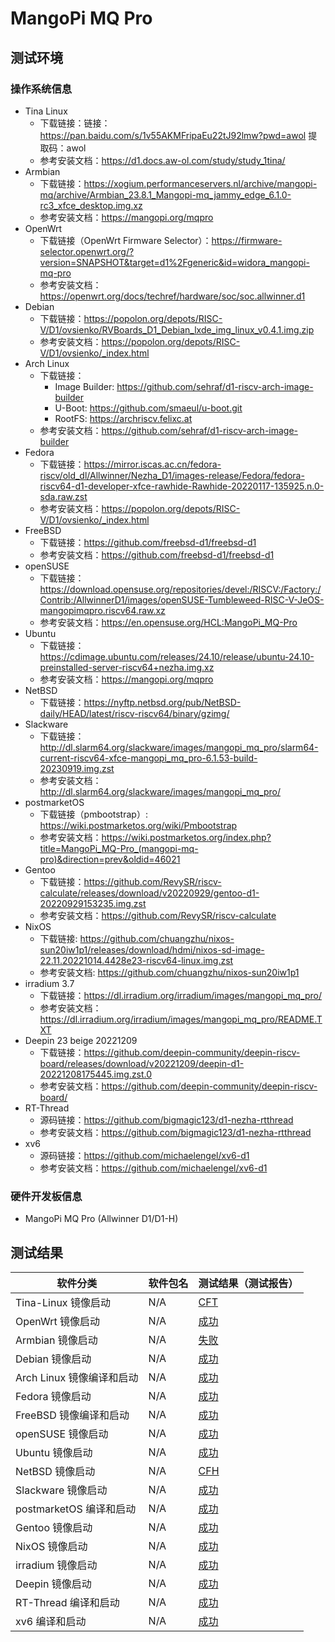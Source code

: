 # MangoPi MQ Pro

## 测试环境

### 操作系统信息

- Tina Linux
  - 下载链接：链接：https://pan.baidu.com/s/1v55AKMFripaEu22tJ92lmw?pwd=awol 提取码：awol
  - 参考安装文档：https://d1.docs.aw-ol.com/study/study_1tina/
- Armbian
  - 下载链接：https://xogium.performanceservers.nl/archive/mangopi-mq/archive/Armbian_23.8.1_Mangopi-mq_jammy_edge_6.1.0-rc3_xfce_desktop.img.xz
  - 参考安装文档：https://mangopi.org/mqpro
- OpenWrt
  - 下载链接（OpenWrt Firmware Selector）：https://firmware-selector.openwrt.org/?version=SNAPSHOT&target=d1%2Fgeneric&id=widora_mangopi-mq-pro
  - 参考安装文档：https://openwrt.org/docs/techref/hardware/soc/soc.allwinner.d1
- Debian
  - 下载链接：https://popolon.org/depots/RISC-V/D1/ovsienko/RVBoards_D1_Debian_lxde_img_linux_v0.4.1.img.zip
  - 参考安装文档：https://popolon.org/depots/RISC-V/D1/ovsienko/_index.html
- Arch Linux
  - 下载链接：
      - Image Builder: https://github.com/sehraf/d1-riscv-arch-image-builder
      - U-Boot: https://github.com/smaeul/u-boot.git
      - RootFS: https://archriscv.felixc.at
  - 参考安装文档：https://github.com/sehraf/d1-riscv-arch-image-builder
- Fedora
  - 下载链接：https://mirror.iscas.ac.cn/fedora-riscv/old_dl/Allwinner/Nezha_D1/images-release/Fedora/fedora-riscv64-d1-developer-xfce-rawhide-Rawhide-20220117-135925.n.0-sda.raw.zst
  - 参考安装文档：https://popolon.org/depots/RISC-V/D1/ovsienko/_index.html
- FreeBSD
  - 下载链接：https://github.com/freebsd-d1/freebsd-d1
  - 参考安装文档：https://github.com/freebsd-d1/freebsd-d1
- openSUSE
  - 下载链接：https://download.opensuse.org/repositories/devel:/RISCV:/Factory:/Contrib:/AllwinnerD1/images/openSUSE-Tumbleweed-RISC-V-JeOS-mangopimqpro.riscv64.raw.xz
  - 参考安装文档：https://en.opensuse.org/HCL:MangoPi_MQ-Pro
- Ubuntu
  - 下载链接：https://cdimage.ubuntu.com/releases/24.10/release/ubuntu-24.10-preinstalled-server-riscv64+nezha.img.xz
  - 参考安装文档：https://mangopi.org/mqpro
- NetBSD
  - 下载链接：https://nyftp.netbsd.org/pub/NetBSD-daily/HEAD/latest/riscv-riscv64/binary/gzimg/
- Slackware
  - 下载链接：http://dl.slarm64.org/slackware/images/mangopi_mq_pro/slarm64-current-riscv64-xfce-mangopi_mq_pro-6.1.53-build-20230919.img.zst
  - 参考安装文档：http://dl.slarm64.org/slackware/images/mangopi_mq_pro/
- postmarketOS
  - 下载链接（pmbootstrap）: https://wiki.postmarketos.org/wiki/Pmbootstrap
  - 参考安装文档：https://wiki.postmarketos.org/index.php?title=MangoPi_MQ-Pro_(mangopi-mq-pro)&direction=prev&oldid=46021
- Gentoo
  - 下载链接：https://github.com/RevySR/riscv-calculate/releases/download/v20220929/gentoo-d1-20220929153235.img.zst
  - 参考安装文档：https://github.com/RevySR/riscv-calculate
- NixOS
  - 下载链接: https://github.com/chuangzhu/nixos-sun20iw1p1/releases/download/hdmi/nixos-sd-image-22.11.20221014.4428e23-riscv64-linux.img.zst
  - 参考安装文档: https://github.com/chuangzhu/nixos-sun20iw1p1
- irradium 3.7
  - 下载链接：https://dl.irradium.org/irradium/images/mangopi_mq_pro/
  - 参考安装文档：https://dl.irradium.org/irradium/images/mangopi_mq_pro/README.TXT
- Deepin 23 beige 20221209
  - 下载链接：https://github.com/deepin-community/deepin-riscv-board/releases/download/v20221209/deepin-d1-20221208175445.img.zst.0
  - 参考安装文档：https://github.com/deepin-community/deepin-riscv-board/
- RT-Thread
  - 源码链接：https://github.com/bigmagic123/d1-nezha-rtthread
  - 参考安装文档：https://github.com/bigmagic123/d1-nezha-rtthread
- xv6
  - 源码链接：https://github.com/michaelengel/xv6-d1
  - 参考安装文档：https://github.com/michaelengel/xv6-d1

### 硬件开发板信息

- MangoPi MQ Pro (Allwinner D1/D1-H)

## 测试结果

| 软件分类                  | 软件包名 | 测试结果（测试报告） |
| ------------------------- | -------- | -------------------- |
| Tina-Linux 镜像启动       | N/A      | [CFT][Tina]          |
| OpenWrt 镜像启动          | N/A      | [成功][OpenWrt]      |
| Armbian 镜像启动          | N/A      | [失败][Armbian]      |
| Debian 镜像启动           | N/A      | [成功][Debian]       |
| Arch Linux 镜像编译和启动 | N/A      | [成功][Archlinux]    |
| Fedora 镜像启动           | N/A      | [成功][Fedora]       |
| FreeBSD 镜像编译和启动    | N/A      | [成功][FreeBSD]      |
| openSUSE 镜像启动         | N/A      | [成功][openSUSE]     |
| Ubuntu 镜像启动           | N/A      | [成功][Ubuntu]       |
| NetBSD 镜像启动           | N/A      | [CFH][NetBSD]        |
| Slackware 镜像启动        | N/A      | [成功][Slackware]    |
| postmarketOS 编译和启动   | N/A      | [成功][pmOS]         |
| Gentoo 镜像启动           | N/A      | [成功][Gentoo]       |
| NixOS 镜像启动            | N/A      | [成功][NixOS]        |
| irradium 镜像启动         | N/A      | [成功][irradium]     |
| Deepin 镜像启动           | N/A      | [成功][Deepin]       |
| RT-Thread 编译和启动      | N/A      | [成功][RT-Thread]    |
| xv6 编译和启动            | N/A      | [成功][xv6]          |

[Tina]: ./TinaLinux/README_zh.md
[OpenWrt]: ./OpenWrt/README_zh.md
[Debian]: ./Debian/README_zh.md
[Armbian]: ./Armbian/README_zh.md
[Archlinux]: ./Archlinux/README_zh.md
[Fedora]: ./Fedora/README_zh.md
[FreeBSD]: ./FreeBSD/README_zh.md
[openSUSE]: ./openSUSE/README_zh.md
[Ubuntu]: ./Ubuntu/README_zh.md
[NetBSD]: ./NetBSD/README_zh.md
[Slackware]: ./Slackware/README_zh.md
[pmOS]: ./postmarketOS/README_zh.md
[Gentoo]: ./Gentoo/README_zh.md
[NixOS]: ./NixOS/README_zh.md
[irradium]: ./irradium/README_zh.md
[Deepin]: ./Deepin/README_zh.md
[RT-Thread]: ./RT-Thread/README_zh.md
[xv6]: ./xv6/README_zh.md
